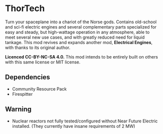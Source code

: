 # ThorTech
Turn your spaceplane into a chariot of the Norse gods. Contains old-school and sci-fi electric engines and several complementary parts specialized for easy and steady, but high-wattage operation in any atmosphere, able to meet several new use cases, and with greatly reduced need for liquid tankage. This mod revives and expands another mod, **Electrical Engines**, with thanks to its original author.

**Licenced CC-BY-NC-SA 4.0.** This mod intends to be entirely built on others with this same license or MIT license.

## Dependencies
* Community Resource Pack
* Firespitter

## Warning
* Nuclear reactors not fully tested/configured without Near Future Electric installed. (They currently have insane requirements of 2 MW)